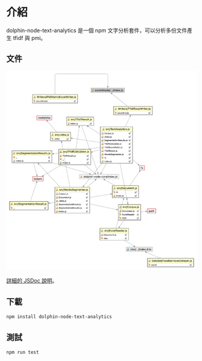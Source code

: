 # 介紹

dolphin-node-text-analytics 是一個 npm 文字分析套件，可以分析多份文件產生 tfidf 與 pmi。

## 文件

![diagram](md/diagram.png)![]()

[詳細的 JSDoc 說明](https://leoshiang.github.io/dolphin-node-text-analytics/)。

## 下載
```bash
npm install dolphin-node-text-analytics
```

## 測試
```bash
npm run test
```
